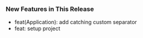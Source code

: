 ### New Features in This Release

- feat(Application): add catching custom separator
- feat: setup project
